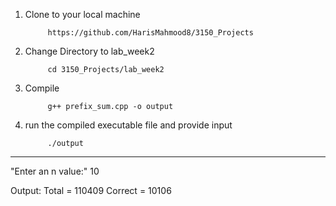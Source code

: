1. Clone to your local machine

            https://github.com/HarisMahmood8/3150_Projects
  
2. Change Directory to lab_week2

            cd 3150_Projects/lab_week2

3. Compile

            g++ prefix_sum.cpp -o output
  
4. run the compiled executable file and provide input
  
            ./output
 ------------------------------------------
  "Enter an n value:"
  10
  
  Output:
  Total = 110409
  Correct = 10106
